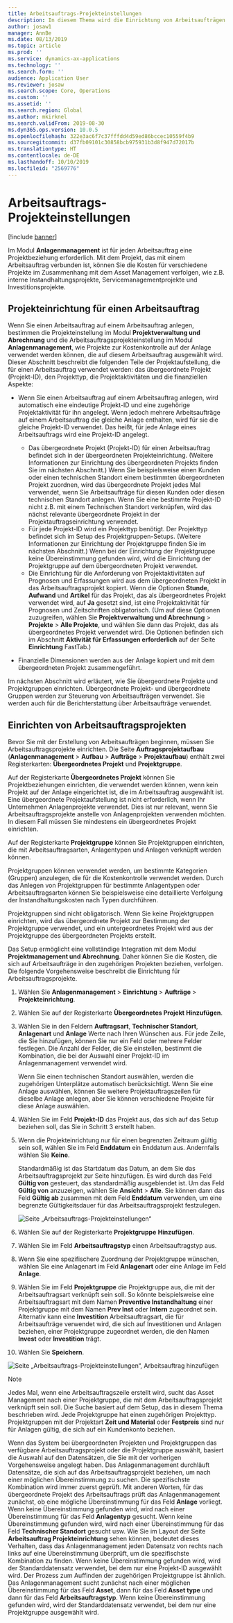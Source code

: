 ```yaml
---
title: Arbeitsauftrags-Projekteinstellungen
description: In diesem Thema wird die Einrichtung von Arbeitsaufträgen im Anlagenmanagement erläutert.
author: josaw1
manager: AnnBe
ms.date: 08/13/2019
ms.topic: article
ms.prod: ''
ms.service: dynamics-ax-applications
ms.technology: ''
ms.search.form: ''
audience: Application User
ms.reviewer: josaw
ms.search.scope: Core, Operations
ms.custom: ''
ms.assetid: ''
ms.search.region: Global
ms.author: mkirknel
ms.search.validFrom: 2019-08-30
ms.dyn365.ops.version: 10.0.5
ms.openlocfilehash: 322e3ac6f7c37fffdd4d59ed86bccec10559f4b9
ms.sourcegitcommit: d37fb09101c30858bcb975931b3d8f947d72017b
ms.translationtype: HT
ms.contentlocale: de-DE
ms.lasthandoff: 10/10/2019
ms.locfileid: "2569776"
---
```

# <a name="work-order-project-setup"></a>Arbeitsauftrags-Projekteinstellungen

[!include [banner](../../includes/banner.md)]

 

Im Modul **Anlagenmanagement** ist für jeden Arbeitsauftrag eine Projektbeziehung erforderlich. Mit dem Projekt, das mit einem Arbeitsauftrag verbunden ist, können Sie die Kosten für verschiedene Projekte im Zusammenhang mit dem Asset Management verfolgen, wie z.B. interne Instandhaltungsprojekte, Servicemanagementprojekte und Investitionsprojekte. 

## <a name="project-setup-for-a-work-order-job"></a>Projekteinrichtung für einen Arbeitsauftrag

Wenn Sie einen Arbeitsauftrag auf einem Arbeitsauftrag anlegen, bestimmen die Projekteinstellung im Modul **Projektverwaltung und Abrechnung** und die Arbeitsauftragsprojekteinstellung im Modul **Anlagenmanagement**, wie Projekte zur Kostenkontrolle auf der Anlage verwendet werden können, die auf diesem Arbeitsauftrag ausgewählt wird. Dieser Abschnitt beschreibt die folgenden Teile der Projektaufstellung, die für einen Arbeitsauftrag verwendet werden: das übergeordnete Projekt (Projekt-ID), den Projekttyp, die Projektaktivitäten und die finanziellen Aspekte:

- Wenn Sie einen Arbeitsauftrag auf einem Arbeitsauftrag anlegen, wird automatisch eine eindeutige Projekt-ID und eine zugehörige Projektaktivität für ihn angelegt. Wenn jedoch mehrere Arbeitsaufträge auf einem Arbeitsauftrag die gleiche Anlage enthalten, wird für sie die gleiche Projekt-ID verwendet. Das heißt, für jede Anlage eines Arbeitsauftrags wird eine Projekt-ID angelegt.

    - Das übergeordnete Projekt (Projekt-ID) für einen Arbeitsauftrag befindet sich in der übergeordneten Projekteinrichtung. (Weitere Informationen zur Einrichtung des übergeordneten Projekts finden Sie im nächsten Abschnitt.) Wenn Sie beispielsweise einen Kunden oder einen technischen Standort einem bestimmten übergeordneten Projekt zuordnen, wird das übergeordnete Projekt jedes Mal verwendet, wenn Sie Arbeitsaufträge für diesen Kunden oder diesen technischen Standort anlegen. Wenn Sie eine bestimmte Projekt-ID nicht z.B. mit einem Technischen Standort verknüpfen, wird das nächst relevante übergeordnete Projekt in der Projektauftragseinrichtung verwendet.
    - Für jede Projekt-ID wird ein Projekttyp benötigt. Der Projekttyp befindet sich im Setup des Projektgruppen-Setups. (Weitere Informationen zur Einrichtung der Projektgruppe finden Sie im nächsten Abschnitt.) Wenn bei der Einrichtung der Projektgruppe keine Übereinstimmung gefunden wird, wird die Einrichtung der Projektgruppe auf dem übergeordneten Projekt verwendet.
    - Die Einrichtung für die Anforderung von Projektaktivitäten auf Prognosen und Erfassungen wird aus dem übergeordneten Projekt in das Arbeitsauftragsprojekt kopiert. Wenn die Optionen **Stunde**, **Aufwand** und **Artikel** für das Projekt, das als übergeordnetes Projekt verwendet wird, auf **Ja** gesetzt sind, ist eine Projektaktivität für Prognosen und Zeitschriften obligatorisch. (Um auf diese Optionen zuzugreifen, wählen Sie **Projektverwaltung und Abrechnung** \> **Projekte** \> **Alle Projekte**, und wählen Sie dann das Projekt, das als übergeordnetes Projekt verwendet wird. Die Optionen befinden sich im Abschnitt **Aktivität für Erfassungen erforderlich** auf der Seite **Einrichtung** FastTab.)

- Finanzielle Dimensionen werden aus der Anlage kopiert und mit dem übergeordneten Projekt zusammengeführt.

Im nächsten Abschnitt wird erläutert, wie Sie übergeordnete Projekte und Projektgruppen einrichten. Übergeordnete Projekt- und übergeordnete Gruppen werden zur Steuerung von Arbeitsaufträgen verwendet. Sie werden auch für die Berichterstattung über Arbeitsaufträge verwendet.

## <a name="set-up-work-order-projects"></a>Einrichten von Arbeitsauftragsprojekten

Bevor Sie mit der Erstellung von Arbeitsaufträgen beginnen, müssen Sie Arbeitsauftragsprojekte einrichten. Die Seite **Auftragsprojektaufbau** (**Anlagenmanagement** \> **Aufbau** \> **Aufträge** \> **Projektaufbau**) enthält zwei Registerkarten: **Übergeordnetes Projekt** und **Projektgruppe**.

Auf der Registerkarte **Übergeordnetes Projekt** können Sie Projektbeziehungen einrichten, die verwendet werden können, wenn kein Projekt auf der Anlage eingerichtet ist, die im Arbeitsauftrag ausgewählt ist. Eine übergeordnete Projektaufstellung ist nicht erforderlich, wenn Ihr Unternehmen Anlagenprojekte verwendet. Dies ist nur relevant, wenn Sie Arbeitsauftragsprojekte anstelle von Anlagenprojekten verwenden möchten. In diesem Fall müssen Sie mindestens ein übergeordnetes Projekt einrichten.

Auf der Registerkarte **Projektgruppe** können Sie Projektgruppen einrichten, die mit Arbeitsauftragsarten, Anlagentypen und Anlagen verknüpft werden können.

Projektgruppen können verwendet werden, um bestimmte Kategorien (Gruppen) anzulegen, die für die Kostenkontrolle verwendet werden. Durch das Anlegen von Projektgruppen für bestimmte Anlagentypen oder Arbeitsauftragsarten können Sie beispielsweise eine detaillierte Verfolgung der Instandhaltungskosten nach Typen durchführen.

Projektgruppen sind nicht obligatorisch. Wenn Sie keine Projektgruppen einrichten, wird das übergeordnete Projekt zur Bestimmung der Projektgruppe verwendet, und ein untergeordnetes Projekt wird aus der Projektgruppe des übergeordneten Projekts erstellt.

Das Setup ermöglicht eine vollständige Integration mit dem Modul **Projektmanagement und Abrechnung**. Daher können Sie die Kosten, die sich auf Arbeitsaufträge in den zugehörigen Projekten beziehen, verfolgen. Die folgende Vorgehensweise beschreibt die Einrichtung für Arbeitsauftragsprojekte.

1. Wählen Sie **Anlagenmanagement** \> **Einrichtung** \> **Aufträge** \> **Projekteinrichtung**.
2. Wählen Sie auf der Registerkarte **Übergeordnetes Projekt** **Hinzufügen**.
3. Wählen Sie in den Feldern **Auftragsart**, **Technischer Standort**, **Anlagenart** und **Anlage** Werte nach Ihren Wünschen aus. Für jede Zeile, die Sie hinzufügen, können Sie nur ein Feld oder mehrere Felder festlegen. Die Anzahl der Felder, die Sie einstellen, bestimmt die Kombination, die bei der Auswahl einer Projekt-ID im Anlagenmanagement verwendet wird. 

    Wenn Sie einen technischen Standort auswählen, werden die zugehörigen Unterplätze automatisch berücksichtigt. Wenn Sie eine Anlage auswählen, können Sie weitere Projektauftragszeilen für dieselbe Anlage anlegen, aber Sie können verschiedene Projekte für diese Anlage auswählen.

4. Wählen Sie im Feld **Projekt-ID** das Projekt aus, das sich auf das Setup beziehen soll, das Sie in Schritt 3 erstellt haben.
5. Wenn die Projekteinrichtung nur für einen begrenzten Zeitraum gültig sein soll, wählen Sie im Feld **Enddatum** ein Enddatum aus. Andernfalls wählen Sie **Keine**.

    Standardmäßig ist das Startdatum das Datum, an dem Sie das Arbeitsauftragsprojekt zur Seite hinzufügen. Es wird durch das Feld **Gültig von** gesteuert, das standardmäßig ausgeblendet ist. Um das Feld **Gültig von** anzuzeigen, wählen Sie **Ansicht** \> **Alle**. Sie können dann das Feld **Gültig ab** zusammen mit dem Feld **Enddatum** verwenden, um eine begrenzte Gültigkeitsdauer für das Arbeitsauftragsprojekt festzulegen.

    ![Seite „Arbeitsauftrags-Projekteinstellungen“](media/17-setup-for-work-orders.png)

6. Wählen Sie auf der Registerkarte **Projektgruppe** **Hinzufügen**.
7. Wählen Sie im Feld **Arbeitsauftragstyp** einen Arbeitsauftragstyp aus.
8. Wenn Sie eine spezifischere Zuordnung der Projektgruppe wünschen, wählen Sie eine Anlagenart im Feld **Anlagenart** oder eine Anlage im Feld **Anlage**.
9. Wählen Sie im Feld **Projektgruppe** die Projektgruppe aus, die mit der Arbeitsauftragsart verknüpft sein soll. So könnte beispielsweise eine Arbeitsauftragsart mit dem Namen **Preventive Instandhaltung** einer Projektgruppe mit dem Namen **Prev Inst** oder **Intern** zugeordnet sein. Alternativ kann eine **Investition** Arbeitsauftragsart, die für Arbeitsaufträge verwendet wird, die sich auf Investitionen und Anlagen beziehen, einer Projektgruppe zugeordnet werden, die den Namen **Invest** oder **Investition** trägt.
10. Wählen Sie **Speichern**.

![Seite „Arbeitsauftrags-Projekteinstellungen“, Arbeitsauftrag hinzufügen](media/18-setup-for-work-orders.png)

> [!NOTE]
> Jedes Mal, wenn eine Arbeitsauftragszeile erstellt wird, sucht das Asset Management nach einer Projektgruppe, die mit dem Arbeitsauftragsprojekt verknüpft sein soll. Die Suche basiert auf dem Setup, das in diesem Thema beschrieben wird. Jede Projektgruppe hat einen zugehörigen Projekttyp. Projektgruppen mit der Projektart **Zeit und Material** oder **Festpreis** sind nur für Anlagen gültig, die sich auf ein Kundenkonto beziehen.
>
> Wenn das System bei übergeordneten Projekten und Projektgruppen das verfügbare Arbeitsauftragsprojekt oder die Projektgruppe auswählt, basiert die Auswahl auf den Datensätzen, die Sie mit der vorherigen Vorgehensweise angelegt haben. Das Anlagenmanagement durchläuft Datensätze, die sich auf das Arbeitsauftragsprojekt beziehen, um nach einer möglichen Übereinstimmung zu suchen. Die spezifischste Kombination wird immer zuerst geprüft. Mit anderen Worten, für das übergeordnete Projekt des Arbeitsauftrags prüft das Anlagenmanagement zunächst, ob eine mögliche Übereinstimmung für das Feld **Anlage** vorliegt. Wenn keine Übereinstimmung gefunden wird, wird nach einer Übereinstimmung für das Feld **Anlagentyp** gesucht. Wenn keine Übereinstimmung gefunden wird, wird nach einer Übereinstimmung für das Feld **Technischer Standort** gesucht usw. Wie Sie im Layout der Seite **Arbeitsauftrag Projekteinrichtung** sehen können, bedeutet dieses Verhalten, dass das Anlagenmanagement jeden Datensatz von rechts nach links auf eine Übereinstimmung überprüft, um die spezifischste Kombination zu finden. Wenn keine Übereinstimmung gefunden wird, wird der Standarddatensatz verwendet, bei dem nur eine Projekt-ID ausgewählt wird. Der Prozess zum Auffinden der zugehörigen Projektgruppe ist ähnlich. Das Anlagenmanagement sucht zunächst nach einer möglichen Übereinstimmung für das Feld **Asset**, dann für das Feld **Asset type** und dann für das Feld **Arbeitsauftragstyp**. Wenn keine Übereinstimmung gefunden wird, wird der Standarddatensatz verwendet, bei dem nur eine Projektgruppe ausgewählt wird.
